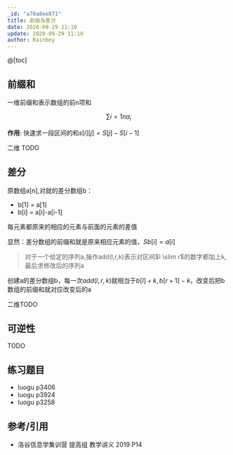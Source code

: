 ```yaml
---
_id: "a70a8ee871"
title: 前缀与差分
date: 2020-09-29 11:10
update: 2020-09-29 11:10
author: Rainboy
---
```


@[toc]
## 前缀和

一维前缀和表示数组的前n项和

$$
\sum{i=1}{n} a_i
$$

**作用**: 快速求一段区间的和$s[i][j] = S[j] - S[i-1]$

二维 TODO



## 差分

原数组a[n],对就的差分数组b：

 - b[1] = a[1]
 - b[i] = a[i]-a[i-1]

每元素都原来的相应的元素与前面的元素的差值

显然：差分数组的前缀和就是原来相应元素的值，$Sb[i] = a[i]$

>  对于一个给定的序列a,操作add(l,r,k)表示对区间$l \slim r$的数字都加上k,最后求修改后的序列a

创建a的差分数组b，每一次$add(l,r,k)$就相当于$b[l]+k,b[r+1]-k$，改变后把b数组的前缀和就对应改变后的a

二维TODO


## 可逆性

TODO

## 练习题目

 - luogu p3406
 - luogu p3924
 - luogu p3258

## 参考/引用

 - 洛谷信息学集训营 提高组 教学讲义 2019 P14
